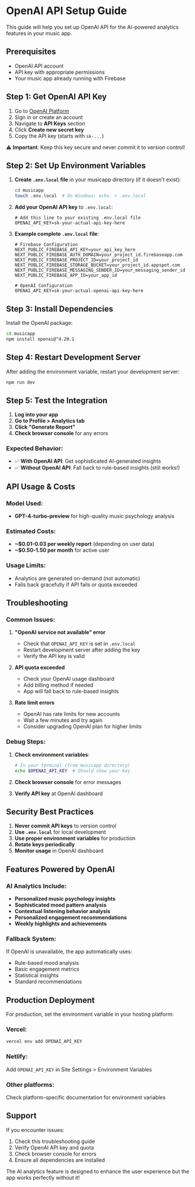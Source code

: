 # OpenAI API Setup Guide

This guide will help you set up OpenAI API for the AI-powered analytics features in your music app.

## Prerequisites

- OpenAI API account
- API key with appropriate permissions
- Your music app already running with Firebase

## Step 1: Get OpenAI API Key

1. Go to [OpenAI Platform](https://platform.openai.com/)
2. Sign in or create an account
3. Navigate to **API Keys** section
4. Click **Create new secret key**
5. Copy the API key (starts with `sk-...`)

⚠️ **Important**: Keep this key secure and never commit it to version control!

## Step 2: Set Up Environment Variables

1. **Create `.env.local` file** in your musicapp directory (if it doesn't exist):
   ```bash
   cd musicapp
   touch .env.local  # On Windows: echo. > .env.local
   ```

2. **Add your OpenAI API key** to `.env.local`:
   ```env
   # Add this line to your existing .env.local file
   OPENAI_API_KEY=sk-your-actual-api-key-here
   ```

3. **Example complete `.env.local` file**:
   ```env
   # Firebase Configuration
   NEXT_PUBLIC_FIREBASE_API_KEY=your_api_key_here
   NEXT_PUBLIC_FIREBASE_AUTH_DOMAIN=your_project_id.firebaseapp.com
   NEXT_PUBLIC_FIREBASE_PROJECT_ID=your_project_id
   NEXT_PUBLIC_FIREBASE_STORAGE_BUCKET=your_project_id.appspot.com
   NEXT_PUBLIC_FIREBASE_MESSAGING_SENDER_ID=your_messaging_sender_id
   NEXT_PUBLIC_FIREBASE_APP_ID=your_app_id

   # OpenAI Configuration
   OPENAI_API_KEY=sk-your-actual-openai-api-key-here
   ```

## Step 3: Install Dependencies

Install the OpenAI package:

```bash
cd musicapp
npm install openai@^4.20.1
```

## Step 4: Restart Development Server

After adding the environment variable, restart your development server:

```bash
npm run dev
```

## Step 5: Test the Integration

1. **Log into your app**
2. **Go to Profile > Analytics tab**
3. **Click "Generate Report"**
4. **Check browser console** for any errors

### Expected Behavior:
- ✅ **With OpenAI API**: Get sophisticated AI-generated insights
- ✅ **Without OpenAI API**: Fall back to rule-based insights (still works!)

## API Usage & Costs

### Model Used:
- **GPT-4-turbo-preview** for high-quality music psychology analysis

### Estimated Costs:
- **~$0.01-0.03 per weekly report** (depending on user data)
- **~$0.50-1.50 per month** for active user

### Usage Limits:
- Analytics are generated on-demand (not automatic)
- Falls back gracefully if API fails or quota exceeded

## Troubleshooting

### Common Issues:

1. **"OpenAI service not available" error**
   - Check that `OPENAI_API_KEY` is set in `.env.local`
   - Restart development server after adding the key
   - Verify the API key is valid

2. **API quota exceeded**
   - Check your OpenAI usage dashboard
   - Add billing method if needed
   - App will fall back to rule-based insights

3. **Rate limit errors**
   - OpenAI has rate limits for new accounts
   - Wait a few minutes and try again
   - Consider upgrading OpenAI plan for higher limits

### Debug Steps:

1. **Check environment variables**:
   ```bash
   # In your terminal (from musicapp directory)
   echo $OPENAI_API_KEY  # Should show your key
   ```

2. **Check browser console** for error messages

3. **Verify API key** at OpenAI dashboard

## Security Best Practices

1. **Never commit API keys** to version control
2. **Use `.env.local`** for local development
3. **Use proper environment variables** for production
4. **Rotate keys periodically**
5. **Monitor usage** in OpenAI dashboard

## Features Powered by OpenAI

### AI Analytics Include:
- **Personalized music psychology insights**
- **Sophisticated mood pattern analysis**
- **Contextual listening behavior analysis**
- **Personalized engagement recommendations**
- **Weekly highlights and achievements**

### Fallback System:
If OpenAI is unavailable, the app automatically uses:
- Rule-based mood analysis
- Basic engagement metrics
- Statistical insights
- Standard recommendations

## Production Deployment

For production, set the environment variable in your hosting platform:

### Vercel:
```bash
vercel env add OPENAI_API_KEY
```

### Netlify:
Add `OPENAI_API_KEY` in Site Settings > Environment Variables

### Other platforms:
Check platform-specific documentation for environment variables

## Support

If you encounter issues:
1. Check this troubleshooting guide
2. Verify OpenAI API key and quota
3. Check browser console for errors
4. Ensure all dependencies are installed

The AI analytics feature is designed to enhance the user experience but the app works perfectly without it! 